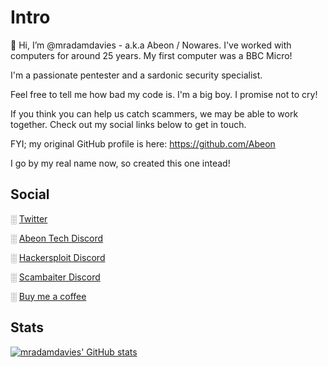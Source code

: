 # Intro

👋 Hi, I’m @mradamdavies - a.k.a Abeon / Nowares.
I've worked with computers for around 25 years. My first computer was a BBC Micro!

I'm a passionate pentester and a sardonic security specialist.

Feel free to tell me how bad my code is. I'm a big boy. I promise not to cry!

If you think you can help us catch scammers, we may be able to work together. Check out my social links below to get in touch. 

FYI; my original GitHub profile is here: https://github.com/Abeon

I go by my real name now, so created this one intead!

## Social
░ [Twitter](https://twitter.com/mradamdavies)

<!-- ░ [LinkedIn](https://www.linkedin.com/in/mradamdavies/) -->

░ [Abeon Tech Discord](https://discord.gg/nvaUnnub)

░ [Hackersploit Discord](https://discord.gg/hackersploit)

░ [Scambaiter Discord](https://discord.gg/WNmkymSH)

░ [Buy me a coffee](https://www.buymeacoffee.com/mradamdavies)

## Stats
[![mradamdavies' GitHub stats](https://github-readme-stats.vercel.app/api?username=mradamdavies&show_icons=true&theme=radical)](https://github.com/mradamdavies/github-readme-stats)
